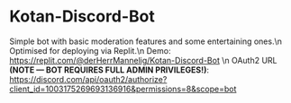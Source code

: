# Kotan-Discord-Bot

Simple bot with basic moderation features and some entertaining ones.\n
Optimised for deploying via Replit.\n
Demo: https://replit.com/@derHerrMannelig/Kotan-Discord-Bot \n
OAuth2 URL **(NOTE — BOT REQUIRES FULL ADMIN PRIVILEGES!)**: https://discord.com/api/oauth2/authorize?client_id=1003175269693136916&permissions=8&scope=bot 

